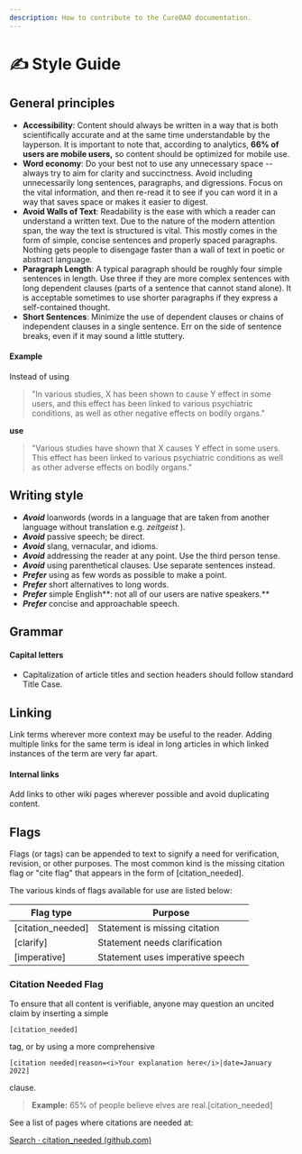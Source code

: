 ```yaml
---
description: How to contribute to the CureDAO documentation.
---
```


# ✍ Style Guide

## General principles

* **Accessibility**: Content should always be written in a way that is both scientifically accurate and at the same time understandable by the layperson. It is important to note that, according to analytics, **66% of users are mobile users,** so content should be optimized for mobile use.
* **Word economy**: Do your best not to use any unnecessary space -- always try to aim for clarity and succinctness. Avoid including unnecessarily long sentences, paragraphs, and digressions. Focus on the vital information, and then re-read it to see if you can word it in a way that saves space or makes it easier to digest.
* **Avoid Walls of Text**: Readability is the ease with which a reader can understand a written text. Due to the nature of the modern attention span, the way the text is structured is vital. This mostly comes in the form of simple, concise sentences and properly spaced paragraphs. Nothing gets people to disengage faster than a wall of text in poetic or abstract language.
* **Paragraph Length**: A typical paragraph should be roughly four simple sentences in length. Use three if they are more complex sentences with long dependent clauses (parts of a sentence that cannot stand alone). It is acceptable sometimes to use shorter paragraphs if they express a self-contained thought.
* **Short Sentences**: Minimize the use of dependent clauses or chains of independent clauses in a single sentence. Err on the side of sentence breaks, even if it may sound a little stuttery.

#### Example

Instead of using

> "In various studies, X has been shown to cause Y effect in some users, and this effect has been linked to various psychiatric conditions, as well as other negative effects on bodily organs."

**use**

> "Various studies have shown that X causes Y effect in some users. This effect has been linked to various psychiatric conditions as well as other adverse effects on bodily organs."

## Writing style

* _**Avoid**_ loanwords (words in a language that are taken from another language without translation e.g. _zeitgeist_ ).
* _**Avoid**_ passive speech; be direct.
* _**Avoid**_ slang, vernacular, and idioms.
* _**Avoid**_ addressing the reader at any point. Use the third person tense.
* _**Avoid**_ using parenthetical clauses. Use separate sentences instead.
* _**Prefer**_ using as few words as possible to make a point.
* _**Prefer**_ short alternatives to long words.
* _**Prefer**_ simple English\*\*: not all of our users are native speakers.\*\*
* _**Prefer**_ concise and approachable speech.

## Grammar

#### Capital letters

* Capitalization of article titles and section headers should follow standard Title Case.

## Linking

Link terms wherever more context may be useful to the reader. Adding multiple links for the same term is ideal in long articles in which linked instances of the term are very far apart.

#### Internal links

Add links to other wiki pages wherever possible and avoid duplicating content.

## Flags

Flags (or tags) can be appended to text to signify a need for verification, revision, or other purposes. The most common kind is the missing citation flag or "cite flag" that appears in the form of \[citation\_needed].

The various kinds of flags available for use are listed below:

| **Flag type**       | **Purpose**                      |
|---------------------|----------------------------------|
| \[citation\_needed] | Statement is missing citation    |
| \[clarify]          | Statement needs clarification    |
| \[imperative]       | Statement uses imperative speech |

### Citation Needed Flag

To ensure that all content is verifiable, anyone may question an uncited claim by inserting a simple

`[citation_needed]`

tag, or by using a more comprehensive

`[citation needed|reason=<i>Your explanation here</i>|date=January 2022]`

clause.

> **Example:** 65% of people believe elves are real.\[citation\_needed]

See a list of pages where citations are needed at:

[Search · citation\_needed (github.com)](https://github.com/cure-dao/draft-whitepaper/search?q=citation\_needed)
